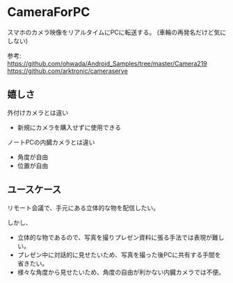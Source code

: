 # CameraForPC

スマホのカメラ映像をリアルタイムにPCに転送する。 
(車輪の再発名だけど気にしない)

参考:  
https://github.com/ohwada/Android_Samples/tree/master/Camera219  
https://github.com/arktronic/cameraserve

## 嬉しさ

外付けカメラとは違い
* 新規にカメラを購入せずに使用できる

ノートPCの内臓カメラとは違い
* 角度が自由
* 位置が自由

## ユースケース

リモート会議で、手元にある立体的な物を配信したい。

しかし、
* 立体的な物であるので、写真を撮りプレゼン資料に張る手法では表現が難しい。
* プレゼン中に対話的に見せたいため、写真を撮った後PCに共有する手間を省きたい。
* 様々な角度から見せたいため、角度の自由が利かない内臓カメラでは不便。


